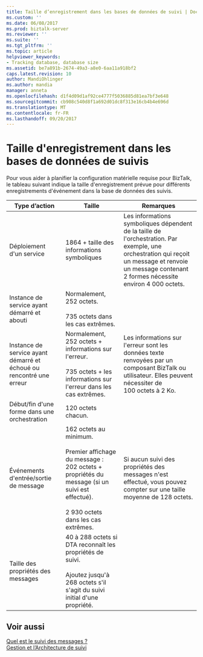```yaml
---
title: Taille d’enregistrement dans les bases de données de suivi | Documents Microsoft
ms.custom: ''
ms.date: 06/08/2017
ms.prod: biztalk-server
ms.reviewer: ''
ms.suite: ''
ms.tgt_pltfrm: ''
ms.topic: article
helpviewer_keywords:
- Tracking database, database size
ms.assetid: be7a891b-2674-49a3-a8e0-6aa11a918bf2
caps.latest.revision: 10
author: MandiOhlinger
ms.author: mandia
manager: anneta
ms.openlocfilehash: d1f4d09d1af92ce4777f5036885d81ea7bf3e648
ms.sourcegitcommit: cb908c540d8f1a692d01dc8f313e16cb4b4e696d
ms.translationtype: MT
ms.contentlocale: fr-FR
ms.lasthandoff: 09/20/2017
---
```

# <a name="record-size-in-tracking-databases"></a>Taille d'enregistrement dans les bases de données de suivis
Pour vous aider à planifier la configuration matérielle requise pour BizTalk, le tableau suivant indique la taille d'enregistrement prévue pour différents enregistrements d'événement dans la base de données des suivis.  
  
|Type d’action|Taille|Remarques|  
|-----------------|----------|-----------|  
|Déploiement d'un service|1864 + taille des informations symboliques|Les informations symboliques dépendent de la taille de l'orchestration. Par exemple, une orchestration qui reçoit un message et renvoie un message contenant 2 formes nécessite environ 4 000 octets.|  
|Instance de service ayant démarré et abouti|Normalement, 252 octets.<br /><br /> 735 octets dans les cas extrêmes.||  
|Instance de service ayant démarré et échoué ou rencontré une erreur|Normalement, 252 octets + informations sur l'erreur.<br /><br /> 735 octets + les informations sur l'erreur dans les cas extrêmes.|Les informations sur l'erreur sont les données texte renvoyées par un composant BizTalk ou utilisateur. Elles peuvent nécessiter de 100 octets à 2 Ko.|  
|Début/fin d'une forme dans une orchestration|120 octets chacun.||  
|Événements d'entrée/sortie de message|162 octets au minimum.<br /><br /> Premier affichage du message : 202 octets + propriétés du message (si un suivi est effectué).<br /><br /> 2 930 octets dans les cas extrêmes.|Si aucun suivi des propriétés des messages n'est effectué, vous pouvez compter sur une taille moyenne de 128 octets.|  
|Taille des propriétés des messages|40 à 288 octets si DTA reconnaît les propriétés de suivi.<br /><br /> Ajoutez jusqu'à 268 octets s'il s'agit du suivi initial d'une propriété.||  
  
## <a name="see-also"></a>Voir aussi  
 [Quel est le suivi des messages ?](../core/what-is-message-tracking.md)   
 [Gestion et l’Architecture de suivi](../core/management-and-tracking-architecture.md)